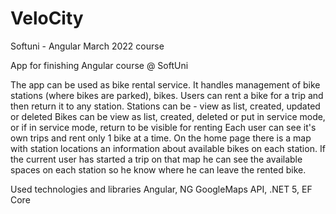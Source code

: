 # VeloCity
Softuni - Angular March 2022 course

App for finishing Angular course @ SoftUni

The app can be used as bike rental service. It handles management of bike stations (where bikes are parked), bikes. Users can rent a bike for a trip and then return it to any station.
Stations can be - view as list, created, updated or deleted
Bikes can be view as list, created, deleted or put in service mode, or if in service mode, return to be visible for renting
Each user can see it's own trips and rent only 1 bike at a time.
On the home page there is a map with station locations an information about available bikes on each station. If the current user has started a trip on that map he can see the available spaces on each station so he know where he can leave the rented bike.

Used technologies and libraries
Angular, NG GoogleMaps API, .NET 5, EF Core
